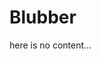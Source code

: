 # Blubber

<!--lint disable list-item-indent-->
<!--lint disable list-item-bullet-indent-->

here is no content...
